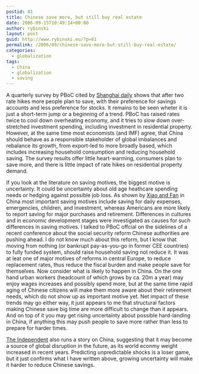 ```yaml
---
postid: 81
title: Chinese save more, but still buy real estate
date: 2006-09-15T10:49:14+00:00
author: rybinski
layout: post
guid: http://www.rybinski.eu/?p=81
permalink: /2006/09/chinese-save-more-but-still-buy-real-estate/
categories:
  - globalization
tags:
  - China
  - globalization
  - saving
---
```

A quarterly survey by PBoC cited by [Shanghai daily](http://www1.shanghaidaily.com/art/2006/09/14/291941/Rate_increase_makes_saving_attractive.htm) shows that after two rate hikes more people plan to save, with their preference for savings accounts and less preference for stocks. It remains to be seen wheter it is just a short-term jump or a beginning of a trend. PBoC has raised rates twice to cool down overheating economy, and it tries to slow down over-stretched investment spending, including investment in residential property. However, at the same time most economists (and IMF) agree, that China should behave as a responsible stakeholder of global imbalances and rebalance its growth, from export-led to more broadly based, which includes increasing household consumption and reducing household saving. The survey results offer little heart-warming, consumers plan to save more, and there is little impact of rate hikes on residential property demand.

If you look at the literature on saving motives, the biggest motive is uncertainty. It could be uncertainty about old age heathcare spending needs or hedging against possible job loss. As shown by [Xiao and Fan](http://fcs.sagepub.com/cgi/reprint/30/4/463) in China most important saving motives include saving for daily expenses, emergencies, children, and investment, whereas Americans are more likely to report saving for major purchases and retirement. Differences in cultures and in economic development stages were investigated as causes for such differences in saving motives. I talked to PBoC offcial on the sidelines of a recent conference about the social security reform Chinese authorities are pushing ahead. I do not know much about this reform, but I know that moving from nothing (or bankrupt pay-as-you-go in former CEE countries) to fully funded system, should raise household saving not reduce it. It was at leat one of major motives of reforms in central Europe, to reduce replacement rates, thus reduce the fiscal burden and make people save for themselves. Now consider what is likely to happen in China. On the one hand urban workers (headcount of which grows by ca. 20m a year) may enjoy wages increases and possibly spend more, but at the same time rapid aging of Chinese citizens will make them more aware about their retirement needs, which do not show up as important motive yet. Net impact of these trends may go either way, it just appears to me that structural factors making Chinese save big time are more difficult to change than it appears. And on top of it you may get rising uncertainty about possible hard-landing in China, if anything this may push people to save more rather than less to prepare for harder times.

[The Independent](http://news.independent.co.uk/business/comment/article1578760.ece) also runs a story on China, suggesting that it may become a source of global disruption in the future, as its world econmy weight increased in recent years. Predicting unpredictable shocks is a loser game, but it just confirms what I have written above, growing uncertainty will make it harder to reduce Chinese savings.

